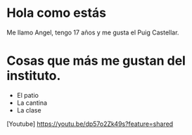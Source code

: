 # Hola como estás
Me llamo Angel, tengo 17 años y me gusta el Puig Castellar.
# Cosas que más me gustan del instituto.
- El patio
- La cantina
- La clase

[Youtube] https://youtu.be/dp57o2Zk49s?feature=shared
